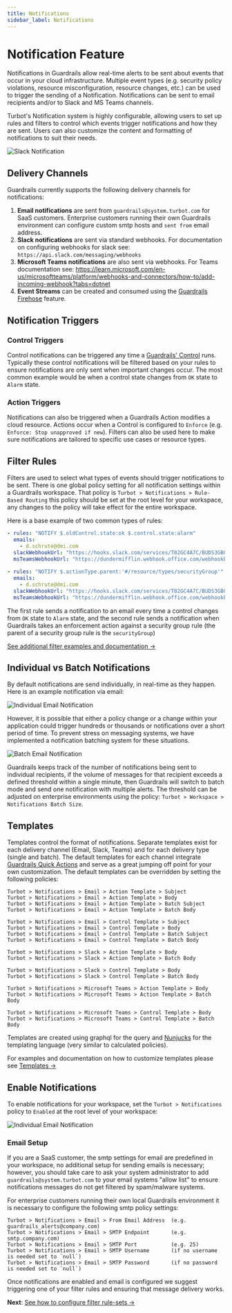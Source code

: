 ```yaml
---
title: Notifications
sidebar_label: Notifications
---
```


# Notification Feature

Notifications in Guardrails allow real-time alerts to be sent about events that occur in your cloud infrastructure. Multiple event types (e.g. security policy violations, resource misconfiguration, resource changes, etc.) can be used to trigger the sending of a Notification. Notifications can be sent to email recipients and/or to Slack and MS Teams channels.

Turbot's Notification system is highly configurable, allowing users to set up rules and filters to control which events trigger notifications and how they are sent. Users can also customize the content and formatting of notifications to suit their needs.

![Slack Notification](/images/docs/guardrails/slack_notification_example.png)

## Delivery Channels

Guardrails currently supports the following delivery channels for notifications:

1. **Email notifications** are sent from `guardrails@system.turbot.com` for SaaS customers.  Enterprise customers running their own Guardrails environment can configure custom smtp hosts and `sent from` email address.
2. **Slack notifications** are sent via standard webhooks. For documentation on configuring webhooks for slack see: `https://api.slack.com/messaging/webhooks`
3. **Microsoft Teams notifications** are also sent via webhooks. For Teams documentation see: https://learn.microsoft.com/en-us/microsoftteams/platform/webhooks-and-connectors/how-to/add-incoming-webhook?tabs=dotnet
4. **Event Streams** can be created and consumed using the [Guardrails Firehose](guides/firehose) feature.


## Notification Triggers

### Control Triggers

Control notifications can be triggered any time a [Guardrails' Control]() runs. Typically these control notifications will be filtered based on your rules to ensure notifications are only sent when important changes occur. The most common example would be when a control state changes from `OK` state to `Alarm` state.

### Action Triggers

Notifications can also be triggered when a Guardrails Action modifies a cloud resource. Actions occur when a Control is configured to `Enforce` (e.g. `Enforce: Stop unapproved if new`).  Filters can also be used here to make sure notifications are tailored to specific use cases or resource types.

## Filter Rules

Filters are used to select what types of events should trigger notifications to be sent. There is one global policy setting for all notification settings within a Guardrails workspace. That policy is `Turbot > Notifications > Rule-Based Routing` this policy should be set at the root level for your workspace, any changes to the policy will take effect for the entire workspace.

Here is a base example of two common types of rules:

```yaml
- rules: "NOTIFY $.oldControl.state:ok $.control.state:alarm"
  emails:
    - d.schrute@dmi.com
  slackWebhookUrl: "https://hooks.slack.com/services/T02GC4A7C/BUDS3GB05P/iI27FCQjgiI27FCQ"
  msTeamsWebhookUrl: "https://dundermifflin.webhook.office.com/webhookb2/25bbe4f5-9d8e-485c-9fd/IncomingWebhook/534528d9c02/944a8e14"
  
- rules: "NOTIFY $.actionType.parent:'#/resource/types/securityGroup'"
  emails:
    - d.schrute@dmi.com
  slackWebhookUrl: "https://hooks.slack.com/services/T02GC4A7C/BUDS3GB05P/iI27FCQjgiI27FCQ"
  msTeamsWebhookUrl: "https://dundermifflin.webhook.office.com/webhookb2/25bbe4f5-9d8e-485c-9fd/IncomingWebhook/534528d9c02/944a8e14"
```

The first rule sends a notification to an email every time a control changes from `OK` state to `Alarm` state, and the second rule sends a notification when Guardrails takes an enforcement action against a security group rule (the parent of a security group rule is the `securityGroup`)

[See additional filter examples and documentation →](guides/notifications/filter-rules)

## Individual vs Batch Notifications

By default notifications are send individually, in real-time as they happen.  Here is an example notification via email:

![Individual Email Notification](/images/docs/guardrails/email_notification_example.png)

However, it is possible that either a policy change or a change within your application could trigger hundreds or thousands or notifications over a short period of time.  To prevent stress on messaging systems, we have implemented a notification batching system for these situations.  

![Batch Email Notification](/images/docs/guardrails/batch_email_example.png)

Guardrails keeps track of the number of notifications being sent to individual recipients, if the volume of messages for that recipient exceeds a defined threshold within a single minute, then Guardrails will switch to batch mode and send one notification with multiple alerts.  The threshold can be adjusted on enterprise environments using the policy: `Turbot > Workspace > Notifications Batch Size`.  

## Templates

Templates control the format of notifications. Separate templates exist for each delivery channel (Email, Slack, Teams) and for each delivery type (single and batch).  The default templates for each channel integrate [Guardrails Quick Actions](guides/quick-actions) and serve as a great jumping off point for your own customization. The default templates can be overridden by setting the following policies:

```
Turbot > Notifications > Email > Action Template > Subject
Turbot > Notifications > Email > Action Template > Body
Turbot > Notifications > Email > Action Template > Batch Subject
Turbot > Notifications > Email > Action Template > Batch Body

Turbot > Notifications > Email > Control Template > Subject
Turbot > Notifications > Email > Control Template > Body
Turbot > Notifications > Email > Control Template > Batch Subject
Turbot > Notifications > Email > Control Template > Batch Body

Turbot > Notifications > Slack > Action Template > Body
Turbot > Notifications > Slack > Action Template > Batch Body

Turbot > Notifications > Slack > Control Template > Body
Turbot > Notifications > Slack > Control Template > Batch Body

Turbot > Notifications > Microsoft Teams > Action Template > Body
Turbot > Notifications > Microsoft Teams > Action Template > Batch Body

Turbot > Notifications > Microsoft Teams > Control Template > Body
Turbot > Notifications > Microsoft Teams > Control Template > Batch Body
```

Templates are created using graphql for the query and [Nunjucks](https://mozilla.github.io/nunjucks/templating.html) for the templating language (very similar to calculated policies). 

For examples and documentation on how to customize templates please see [Templates →](guides/notifications/templates)

## Enable Notifications

To enable notifications for your workspace, set the `Turbot > Notifications` policy to `Enabled` at the root level of your workspace:

![Individual Email Notification](/images/docs/guardrails/enable_notifications.png)

### Email Setup

If you are a SaaS customer, the smtp settings for email are predefined in your workspace, no additional setup for sending emails is necessary; however, you should take care to ask your system administrator to add `guardrails@system.turbot.com` to your email systems "allow list" to ensure notifications messages do not get filtered by spam/malware systems.

For enterprise customers running their own local Guardrails environment it is necessary to configure the following smtp policy settings:

```
Turbot > Notifications > Email > From Email Address  (e.g. guardrails_alerts@company.com)
Turbot > Notifications > Email > SMTP Endpoint       (e.g. smtp.company.com)
Turbot > Notifications > Email > SMTP Port           (e.g. 25)
Turbot > Notifications > Email > SMTP Username       (if no username is needed set to `null`)
Turbot > Notifications > Email > SMTP Password       (if no password is needed set to `null`)
```

Once notifications are enabled and email is configured we suggest triggering one of your filter rules and ensuring that message delivery works.

**Next**: [See how to configure filter rule-sets →](guides/notifications/filter-rules)
